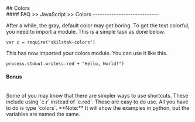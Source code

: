 <br>
<br>
## Colors
<br>
#### FAQ >> JavaScript >> Colors
----------------------------

After a while, the gray, default color may get boring. To get the text
colorful, you need to import a module. This is a simple task as done
below.

`var c = require("skilstak-colors")`

This has now imported your colors module. You can use it like this.

`process.stdout.write(c.red + "Hello, World!")`
<br>
#### Bonus
<br>
Some of you may know that there are simpler ways to use shortcuts.
These include using `c.r` instead of `c.red`. These are easy to do
use. All you have to do is type `colors`.
**Note:** It will show the examples in python, but the variables are
named the same.
